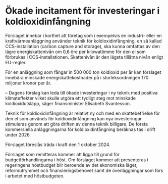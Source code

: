 # Ökade incitament för investeringar i koldioxidinfångning

Förslaget innebär i korthet att företag som i exempelvis en industri- eller en kraftvärmeanläggning använder teknik för koldioxidinfångning, en så kallad CCS-installation (carbon capture and storage), ska kunna omfattas av den lägre energiskattenivån om 0,6 öre per kilowattimme för den el som förbrukas i CCS-installationen. Skattenivån är den lägsta tillåtna nivån enligt EU-regler.

För en anläggning som fångar in 500 000 ton koldioxid per år kan förslaget innebära minskade energiskattekostnader på i storleksordningen 170 miljoner kronor per år.

– Dagens förslag kan leda till ökade investeringar i ny teknik med positiva klimateffekter vilket skulle utgöra ett tydligt steg mot minskade koldioxidutsläpp, säger finansminister Elisabeth Svantesson.

Teknik för koldioxidinfångning är relativt ny och med en skattebefrielse för den el som används för koldioxidinfångning kan nya investeringar stimuleras genom att göra driften av denna teknik billigare. De första kommersiella anläggningarna för koldioxidinfångning beräknas tas i drift under 2026.

Förslaget föreslås träda i kraft den 1 oktober 2024.

Förslaget som remitteras kommer att ligga till grund för budgetförhandlingarna i höst. Om förslaget kommer att presenteras i regeringens höstbudget blir beroende av det ekonomiska läget, reformutrymmet och finansieringsbehovet samt de överläggningar som förs i arbetet med höstbudgeten.
